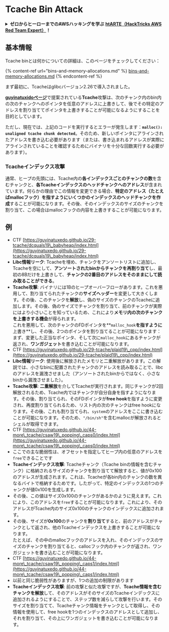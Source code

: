 # Tcache Bin Attack

<details>

<summary><strong>ゼロからヒーローまでのAWSハッキングを学ぶ</strong> <a href="https://training.hacktricks.xyz/courses/arte"><strong>htARTE（HackTricks AWS Red Team Expert）</strong></a><strong>！</strong></summary>

HackTricksをサポートする他の方法：

* **HackTricksで企業を宣伝したい**または**HackTricksをPDFでダウンロードしたい場合**は、[**SUBSCRIPTION PLANS**](https://github.com/sponsors/carlospolop)をチェックしてください！
* [**公式PEASS＆HackTricksグッズ**](https://peass.creator-spring.com)を入手する
* [**The PEASS Family**](https://opensea.io/collection/the-peass-family)を発見し、独占的な[**NFTs**](https://opensea.io/collection/the-peass-family)のコレクションを見る
* **💬 [Discordグループ](https://discord.gg/hRep4RUj7f)**に参加するか、[**telegramグループ**](https://t.me/peass)に参加するか、**Twitter**で**フォロー**する 🐦 [**@hacktricks\_live**](https://twitter.com/hacktricks\_live)**。**
* **ハッキングトリックを共有するには、** [**HackTricks**](https://github.com/carlospolop/hacktricks)と[**HackTricks Cloud**](https://github.com/carlospolop/hacktricks-cloud)のGitHubリポジトリにPRを提出してください。

</details>

## 基本情報

Tcache binとは何かについての詳細は、このページをチェックしてください：

{% content-ref url="bins-and-memory-allocations.md" %}
[bins-and-memory-allocations.md](bins-and-memory-allocations.md)
{% endcontent-ref %}

まず最初に、Tcacheはglibcバージョン2.26で導入されました。

[**guyinatuxidoページ**](https://guyinatuxedo.github.io/29-tcache/tcache\_explanation/index.html)で提案されている**Tcache**攻撃は、次のチャンク内のbin内の次のチャンクへのポインタを任意のアドレスに上書きして、後でその特定のアドレスを割り当ててポインタを上書きすることが可能になるようにすることを目的としています。

ただし、現在では、上記のコードを実行するとエラーが発生します：**`malloc(): unaligned tcache chunk detected`**。そのため、新しいポインタにアラインされたアドレスを書き込む必要があります（または、書き込まれるアドレスが実際にアラインされていることを確認するためにバイナリを十分な回数実行する必要があります）。

### Tcacheインデックス攻撃

通常、ヒープの先頭には、Tcache内の**各インデックスごとのチャンクの数**を含むチャンクと、**各Tcacheインデックスのヘッドチャンクへのアドレス**が含まれています。何らかの理由でこの情報を変更できる場合、**特定のアドレス（たとえばmallocフック）を指すようにいくつかのインデックスのヘッドチャンクを作成**することが可能になります。その後、そのインデックスのサイズのチャンクを割り当て、この場合はmallocフックの内容を上書きすることが可能になります。

## 例

* CTF [https://guyinatuxedo.github.io/29-tcache/dcquals19\_babyheap/index.html](https://guyinatuxedo.github.io/29-tcache/dcquals19\_babyheap/index.html)
* **Libc情報リーク**: Tcacheを埋め、チャンクをアンソートリストに追加し、Tcacheを空にして、**アンソートされたbinからチャンクを再割り当て**し、最初の8Bだけを上書きして、**チャンクの2番目のアドレスをそのままにして読み取ることができる**。
* **Tcache攻撃**: バイナリには1Bのヒープオーバーフローがあります。これを悪用して、割り当てられたチャンクの**サイズヘッダー**を変更して大きくします。その後、このチャンクを**解放**し、偽のサイズのチャンクのTcacheに追加します。その後、偽のサイズでチャンクを割り当て、前のチャンクが実際にはより小さいことを知っているため、これにより**メモリ内の次のチャンクを上書きする機会**が得られます。\
これを悪用して、次のチャンクのFDポインタを**`malloc_hook`**を指すように**上書き**し、その後、2つのポインタを割り当てることが可能になります：まず、変更した正当なポインタ、そして次に`malloc_hook`にあるチャンクが返され、**ワンガジェット**を書き込むことが可能になります。
* CTF [https://guyinatuxedo.github.io/29-tcache/plaid19\_cpp/index.html](https://guyinatuxedo.github.io/29-tcache/plaid19\_cpp/index.html)
* **Libc情報リーク**: 使用後に解放されたメモリと二重解放があります。この解説では、小さなbinに配置されたチャンクのアドレスを読み取ることで、libcのアドレスを漏洩させました（アンソートされたbinからではなく、小さなbinから漏洩させました）。
* **Tcache攻撃**: **二重解放**を介してTcacheが実行されます。同じチャンクが2回解放されるため、Tcache内ではチャンクが自分自身を指すようになります。その後、割り当てられ、そのFDポインタが**free hook**を指すように変更され、再度割り当てられるため、リスト内の次のチャンクはfree hookになります。その後、これも割り当てられ、`system`のアドレスをここに書き込むことが可能になります。そのため、`"/bin/sh"`を含むmallocが解放されるとシェルが取得できます。
* CTF [https://guyinatuxedo.github.io/44-more\_tcache/csaw19\_popping\_caps0/index.html](https://guyinatuxedo.github.io/44-more\_tcache/csaw19\_popping\_caps0/index.html)
* ここでの主な脆弱性は、オフセットを指定してヒープ内の任意のアドレスを`free`できることです
* **Tcacheインデックス攻撃**: Tcacheチャンク（Tcache binの情報を含むチャンク）に格納されるサイズのチャンクを割り当てて解放すると、値が0x100のアドレスが生成されます。これは、Tcacheが各bin内のチャンクの数を異なるバイトで格納するためです。したがって、特定のインデックスの1つのチャンクが値0x100を生成します。
* その後、この値はサイズ0x100のチャンクがあるかのように見えます。これにより、このアドレスを`free`することが可能になります。これにより、そのアドレスがTcache内のサイズ0x100のチャンクのインデックスに追加されます。
* その後、サイズが**0x100**のチャンクを**割り当て**すると、前のアドレスがチャンクとして返され、他のTcacheインデックスを上書きすることが可能になります。\
たとえば、その中のmallocフックのアドレスを入れ、そのインデックスのサイズのチャンクを割り当てると、callocフック内のチャンクが返され、ワンガジェットを書き込むことが可能になります。
* CTF [https://guyinatuxedo.github.io/44-more\_tcache/csaw19\_popping\_caps1/index.html](https://guyinatuxedo.github.io/44-more\_tcache/csaw19\_popping\_caps1/index.html)
* 以前と同じ脆弱性がありますが、1つの追加の制限があります
* **Tcacheインデックス攻撃**: 前の攻撃と似た攻撃ですが、**Tcache情報を含むチャンクを解放**して、そのアドレスがそのサイズのTcacheインデックスに追加されるようにすることで、ステップ数を減らして攻撃を行います。そのサイズを割り当てて、Tcacheチャンク情報をチャンクとして取得し、その情報を使用して、free hookを1つのインデックスのアドレスとして追加し、それを割り当て、その上にワンガジェットを書き込むことが可能になります。
